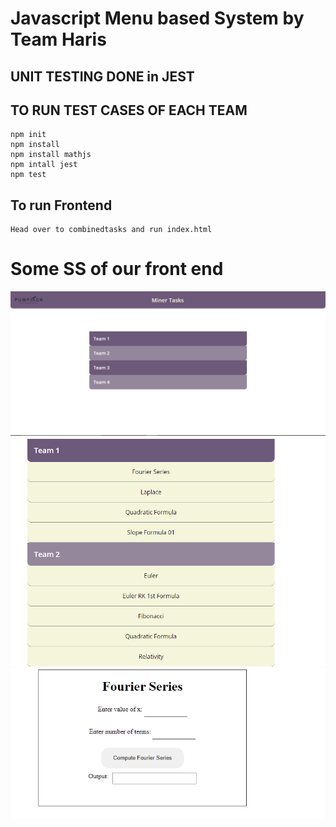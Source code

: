 # Javascript Menu based System by Team Haris

## UNIT TESTING DONE in JEST

## TO RUN TEST CASES OF EACH TEAM

```
npm init
npm install
npm install mathjs
npm intall jest
npm test

```
## To run Frontend
```
Head over to combinedtasks and run index.html

```
# Some SS of our front end

![First](1.PNG)
![Secind](2.PNG)
![Third](3.PNG)


